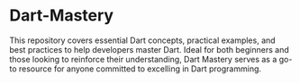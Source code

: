 # Dart-Mastery
This repository covers essential Dart concepts, practical examples, and best practices to help developers master Dart. Ideal for both beginners and those looking to reinforce their understanding, Dart Mastery serves as a go-to resource for anyone committed to excelling in Dart programming.

